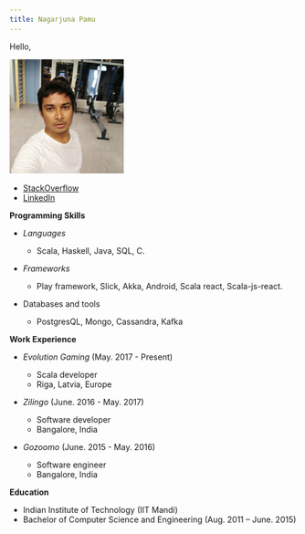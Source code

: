```yaml
---
title: Nagarjuna Pamu
---
```


Hello,

<img src="/images/me.jpg" width="200">

- [StackOverflow](https://stackoverflow.com/users/3798102/pamu)
- [LinkedIn](https://www.linkedin.com/in/nagarjunapamu)

__Programming Skills__

- _Languages_
  - Scala, Haskell, Java, SQL, C.

- _Frameworks_
  - Play framework, Slick, Akka, Android, Scala react, Scala-js-react.

- Databases and tools
  - PostgresQL, Mongo, Cassandra, Kafka

__Work Experience__

- _Evolution Gaming_ (May. 2017 - Present)
  - Scala developer
  - Riga, Latvia, Europe

- _Zilingo_ (June. 2016 - May. 2017)
  - Software developer
  - Bangalore, India

- _Gozoomo_ (June. 2015 - May. 2016)
  - Software engineer
  - Bangalore, India

__Education__

  - Indian Institute of Technology (IIT Mandi)
  - Bachelor of Computer Science and Engineering (Aug. 2011 – June. 2015)
